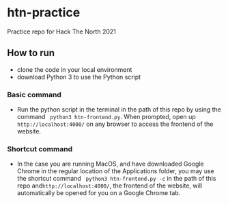 # htn-practice
Practice repo for Hack The North 2021

## How to run
- clone the code in your local environment
- download Python 3 to use the Python script
### Basic command
- Run the python script in the terminal in the path of this repo by using the command ``` python3 htn-frontend.py```. When prompted, open up ```http://localhost:4000/``` on any browser to access the frontend of the website.
### Shortcut command
- In the case you are running MacOS, and have downloaded Google Chrome in the regular location of the Applications folder, you may use the shortcut command ``` python3 htn-frontend.py -c``` in the path of this repo and```http://localhost:4000/```, the frontend of the website, will automatically be opened for you on a Google Chrome tab.
